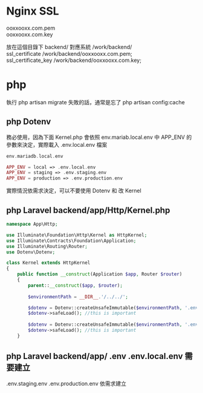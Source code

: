 # Nginx SSL
ooxxooxx.com.pem  
ooxxooxx.com.key  

放在這個目錄下 backend/ 對應系統 /work/backend/  
ssl_certificate    /work/backend/ooxxooxx.com.pem;  
ssl_certificate_key    /work/backend/ooxxooxx.com.key;  

# php
執行 php artisan migrate 失敗的話，通常是忘了 php artisan config:cache  


## php Dotenv
務必使用，因為下面 Kernel.php 會依照 env.mariab.local.env 中 APP_ENV 的參數來決定，實際載入 .env.local.env 檔案  

```php
env.mariadb.local.env

APP_ENV = local => .env.local.env
APP_ENV = staging => .env.staging.env
APP_ENV = production => .env.production.env
```

實際情況依需求決定，可以不要使用 Dotenv 和 改 Kernel

## php Laravel backend/app/Http/Kernel.php

```php
namespace App\Http;

use Illuminate\Foundation\Http\Kernel as HttpKernel;
use Illuminate\Contracts\Foundation\Application;
use Illuminate\Routing\Router;
use Dotenv\Dotenv;

class Kernel extends HttpKernel
{
    public function __construct(Application $app, Router $router)
    {
        parent::__construct($app, $router);
        
        $environmentPath = __DIR__.'/../../';

        $dotenv = Dotenv::createUnsafeImmutable($environmentPath, '.env'); // getenv not thread safe
        $dotenv->safeLoad(); //this is important
        
        $dotenv = Dotenv::createUnsafeImmutable($environmentPath, '.env.'.getenv('APP_ENV').'.env'); // getenv not thread safe
        $dotenv->safeLoad(); //this is important
    }

```

## php Laravel backend/app/ .env .env.local.env 需要建立
.env.staging.env .env.production.env 依需求建立  


